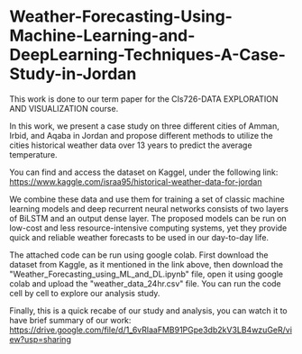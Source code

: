 # Weather-Forecasting-Using-Machine-Learning-and-DeepLearning-Techniques-A-Case-Study-in-Jordan

This work is done to our term paper for the CIs726-DATA EXPLORATION AND VISUALIZATION course. 

In this work, we present a case study on three different cities of Amman, Irbid, and Aqaba in Jordan and propose different methods to utilize the cities historical weather data over 13 years to predict the average temperature.

You can find and access the dataset on Kaggel, under the following link:
https://www.kaggle.com/israa95/historical-weather-data-for-jordan

We combine these data and use them for training a set of classic machine learning models and deep recurrent neural networks consists of two layers of BiLSTM and an output dense layer.
The proposed models can be run on low-cost and less resource-intensive computing systems, yet they provide quick and reliable weather forecasts to be used in our day-to-day life.

The attached code can be run using google colab. First download the dataset from Kaggle, as it mentioned in the link above, then download the "Weather_Forecasting_using_ML_and_DL.ipynb" file, open it using google colab and upload the "weather_data_24hr.csv" file. You can run the code cell by cell to explore our analysis study. 


Finally, this is a quick recabe of our study and analysis, you can watch it to have brief summary of our work: 
https://drive.google.com/file/d/1_6vRlaaFMB91PGpe3db2kV3LB4wzuGeR/view?usp=sharing
